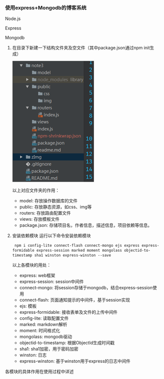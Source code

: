 ### 使用express+Mongodb的博客系统
Node.js

Express

Mongodb


1. 在目录下新建一下结构文件夹及空文件（其中package.json通过npm init生成）

    ![](../zImg/dir.png)

   以上对应文件夹的作用：
    * model: 存放操作数据库的文件
    * public:  存放静态资源，如css、img等
    * routers: 存放路由配置文件
    * views: 存放模板文件
    * package.json: 存储项目名，作者信息，描述信息，项目依赖等信息。
    
2. 安装依赖模块
运行以下命令安装依赖模块

        npm i config-lite connect-flash connect-mongo ejs express express-formidable express-session marked moment mongolass objectid-to-timestamp sha1 winston express-winston --save
    以上各模块的用处：
    * express: web框架
    * express-session: session中间件
    * connect-mongo: 将session存储于mongodb，结合express-session使用
    * connect-flash: 页面通知提示的中间件，基于session实现
    * ejs: 模板
    * express-formidable: 接收表单及文件的上传中间件
    * config-lite: 读取配置文件
    * marked: markdown解析
    * moment: 时间格式化
    * mongolass: mongodb驱动
    * objectid-to-timestamp: 根据ObjectId生成时间戳
    * sha1: sha1加密，用于密码加密
    * winston: 日志
    * express-winston: 基于winston用于express的日志中间件
    
各模块的具体作用在使用过程中详述
    
